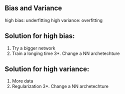 ## Bias and Variance
high bias: underfitting 
high variance: overfitting

## Solution for high bias:
1. Try a bigger network
2. Train a longing time
3*. Change a NN archetechture

## Solution for high variance:
1. More data
2. Regularization
3*. Change a NN archetechture
